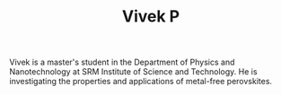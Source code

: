 ﻿---
# Display name
title: Vivek P

# Full name (for SEO)
first_name: Vivek
last_name: P
join: -2023

# Username (this should match the folder name)
authors:
  - Vivek

# Is this the primary user of the site?
superuser: false

# Role/position
role: Masters Project

# Organizations/Affiliations
organizations:
  - name: SRM Institute of Science and Technology
    url: ''

# Short bio (displayed in user profile at end of posts)
bio: My research interest covers the study of 2D energy materials like halides and carbides.

interests:
  - Perovskites

education:
  courses:
    - course: MSc in Physics
      institution: SRMIST, Kattankulathur
      year: 2024
    - course: B.Ed in Physical Sciences
      institution: National College of Education, Neyveli
      year:  2022
    - course: BSc in Physics
      institution: Bishop Heber College, Tiruchirappalli
      year: 2019

social:
  - icon: envelope
    icon_pack: fas
    link: 'mailto:vivekpallipamadathil@gmail.com'
  - icon: linkedin
    icon_pack: fab
    link: https://www.linkedin.com/in/vivek-karunakaran98

user_groups:
  - Alumni
---

Vivek is a master's student in the Department of Physics and Nanotechnology at SRM Institute of Science and Technology. He is investigating the properties and applications of metal-free perovskites. 
